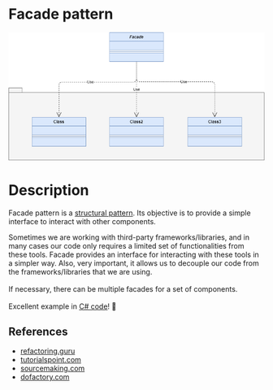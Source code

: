 # Facade pattern

![facade-pattern](https://github.com/luisdelarosaminaya/design-patterns/blob/master/images/UML/facade.png)

# Description

Facade pattern is a [structural pattern](https://github.com/luisdelarosaminaya/design-patterns#structural-patterns). Its objective is to provide a simple interface to interact with other components.

Sometimes we are working with third-party frameworks/libraries, and in many cases our code only requires a limited set of functionalities from these tools. Facade provides an interface for interacting with these tools in a simpler way. Also, very important, it allows us to decouple our code from the frameworks/libraries that we are using.
</br>
</br>
If necessary, there can be multiple facades for a set of components.
</br>
</br>
Excellent example in [C# code](https://www.dofactory.com/net/facade-design-pattern)! :cookie:

## References
* [refactoring.guru](https://refactoring.guru/design-patterns/facade)
* [tutorialspoint.com](https://www.tutorialspoint.com/design_pattern/facade_pattern.htm)
* [sourcemaking.com](https://sourcemaking.com/design_patterns/facade)
* [dofactory.com](https://www.dofactory.com/net/facade-design-pattern)
